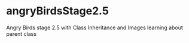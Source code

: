 # angryBirdsStage2.5
Angry Birds stage 2.5 with Class Inheritance and Images
learning about parent class
